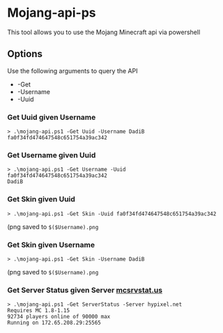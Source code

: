 # Mojang-api-ps
This tool allows you to use the Mojang Minecraft api via powershell

## Options
Use the following arguments to query the API
 
 - -Get
 - -Username
 - -Uuid
 
### Get Uuid given Username
```
> .\mojang-api.ps1 -Get Uuid -Username DadiB
fa0f34fd474647548c651754a39ac342
```

### Get Username given Uuid
```
> .\mojang-api.ps1 -Get Username -Uuid fa0f34fd474647548c651754a39ac342
DadiB
```

### Get Skin given Uuid
```
> .\mojang-api.ps1 -Get Skin -Uuid fa0f34fd474647548c651754a39ac342
```
(png saved to `$($Username).png`

### Get Skin given Username
```
> .\mojang-api.ps1 -Get Skin -Username DadiB
```
(png saved to `$($Username).png`

### Get Server Status given Server [mcsrvstat.us](https://mcsrvstat.us/)
```
> .\mojang-api.ps1 -Get ServerStatus -Server hypixel.net
Requires MC 1.8-1.15
92734 players online of 90000 max
Running on 172.65.208.29:25565
```
